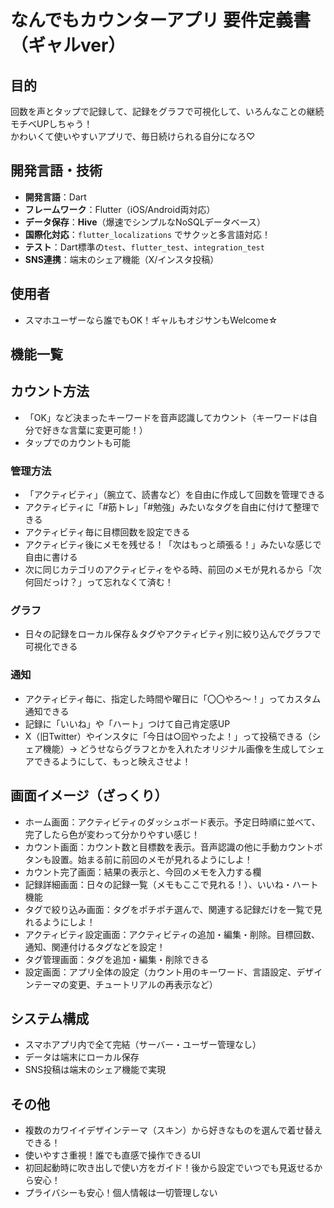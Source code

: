 # なんでもカウンターアプリ 要件定義書（ギャルver）

## 目的
回数を声とタップで記録して、記録をグラフで可視化して、いろんなことの継続モチベUPしちゃう！  
かわいくて使いやすいアプリで、毎日続けられる自分になろ♡

## 開発言語・技術

- **開発言語**：Dart
- **フレームワーク**：Flutter（iOS/Android両対応）
- **データ保存**：**Hive**（爆速でシンプルなNoSQLデータベース）
- **国際化対応**：`flutter_localizations` でサクッと多言語対応！
- **テスト**：Dart標準の`test`、`flutter_test`、`integration_test`
- **SNS連携**：端末のシェア機能（X/インスタ投稿）

## 使用者

- スマホユーザーなら誰でもOK！ギャルもオジサンもWelcome☆

## 機能一覧
## カウント方法
  - 「OK」など決まったキーワードを音声認識してカウント（キーワードは自分で好きな言葉に変更可能！）
  - タップでのカウントも可能

### 管理方法
  - 「アクティビティ」（腕立て、読書など）を自由に作成して回数を管理できる
  - アクティビティに「#筋トレ」「#勉強」みたいなタグを自由に付けて整理できる
  - アクティビティ毎に目標回数を設定できる
  - アクティビティ後にメモを残せる！「次はもっと頑張る！」みたいな感じで自由に書ける
  - 次に同じカテゴリのアクティビティをやる時、前回のメモが見れるから「次何回だっけ？」って忘れなくて済む！

### グラフ
- 日々の記録をローカル保存＆タグやアクティビティ別に絞り込んでグラフで可視化できる

### 通知
- アクティビティ毎に、指定した時間や曜日に「〇〇やろ～！」ってカスタム通知できる
- 記録に「いいね」や「ハート」つけて自己肯定感UP
- X（旧Twitter）やインスタに「今日は○回やったよ！」って投稿できる（シェア機能）→ どうせならグラフとかを入れたオリジナル画像を生成してシェアできるようにして、もっと映えさせよ！

## 画面イメージ（ざっくり）

- ホーム画面：アクティビティのダッシュボード表示。予定日時順に並べて、完了したら色が変わって分かりやすい感じ！
- カウント画面：カウント数と目標数を表示。音声認識の他に手動カウントボタンも設置。始まる前に前回のメモが見れるようにしよ！
- カウント完了画面：結果の表示と、今回のメモを入力する欄
- 記録詳細画面：日々の記録一覧（メモもここで見れる！）、いいね・ハート機能
- タグで絞り込み画面：タグをポチポチ選んで、関連する記録だけを一覧で見れるようにしよ！
- アクティビティ設定画面：アクティビティの追加・編集・削除。目標回数、通知、関連付けるタグなどを設定！
- タグ管理画面：タグを追加・編集・削除できる
- 設定画面：アプリ全体の設定（カウント用のキーワード、言語設定、デザインテーマの変更、チュートリアルの再表示など）

## システム構成

- スマホアプリ内で全て完結（サーバー・ユーザー管理なし）
- データは端末にローカル保存
- SNS投稿は端末のシェア機能で実現

## その他

- 複数のカワイイデザインテーマ（スキン）から好きなものを選んで着せ替えできる！
- 使いやすさ重視！誰でも直感で操作できるUI
- 初回起動時に吹き出しで使い方をガイド！後から設定でいつでも見返せるから安心！
- プライバシーも安心！個人情報は一切管理しない